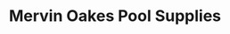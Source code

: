 ---
title: "Mervin Oakes Pool Supplies"
url: /new-milford/mervin-oakes-pool-supplies/
shop: hardware
---